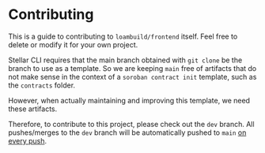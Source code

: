 # Contributing

This is a guide to contributing to `loambuild/frontend` itself. Feel free to delete or modify it for your own project.

Stellar CLI requires that the main branch obtained with `git clone` be the branch to use as a template. So we are keeping `main` free of artifacts that do not make sense in the context of a `soroban contract init` template, such as the `contracts` folder.

However, when actually maintaining and improving this template, we need these artifacts.

Therefore, to contribute to this project, please check out the `dev` branch. All pushes/merges to the `dev` branch will be automatically pushed to `main` [on every push](https://github.com/loambuild/frontend/blob/dev/.github/workflows/publish.yml).

